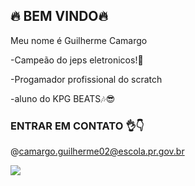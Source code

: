    ## 🔥 BEM VINDO🔥

Meu nome é Guilherme Camargo 

-Campeão do jeps eletronicos!🥇

-Progamador profissional do scratch

-aluno do KPG BEATS🎶😎

### ENTRAR EM CONTATO 👌👇

@camargo.guilherme02@escola.pr.gov.br

![](https://media1.tenor.com/m/GIeK3qGXPEkAAAAC/hiro-code016.gif) 
